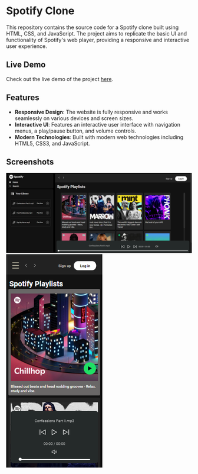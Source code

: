 # Spotify Clone

This repository contains the source code for a Spotify clone built using HTML, CSS, and JavaScript. The project aims to replicate the basic UI and functionality of Spotify's web player, providing a responsive and interactive user experience.

## Live Demo

Check out the live demo of the project [here](https://spotifybyrushal.freewebhostmost.com/).

## Features

- **Responsive Design**: The website is fully responsive and works seamlessly on various devices and screen sizes.
- **Interactive UI**: Features an interactive user interface with navigation menus, a play/pause button, and volume controls.
- **Modern Technologies**: Built with modern web technologies including HTML5, CSS3, and JavaScript.

## Screenshots

![Home Page](screenshots/home.png)
![Mobile View](screenshots/mobile.png)
